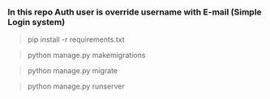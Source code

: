 ### In this repo Auth user is override username with E-mail (Simple Login system)

>pip install -r requirements.txt

>python manage.py makemigrations

>python manage.py migrate

>python manage.py runserver
